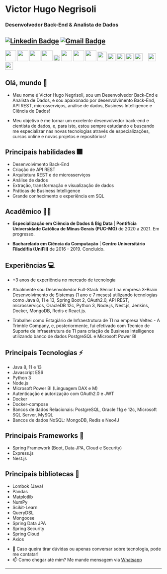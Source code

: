 # Victor Hugo Negrisoli
### Desenvolvedor Back-End & Analista de Dados

[![Linkedin Badge](https://img.shields.io/badge/-victorhugonegrisoli-blue?style=flat-square&logo=Linkedin&logoColor=white&link=https://www.linkedin.com/in/victorhugonegrisoli//)](https://www.linkedin.com/in/victorhugonegrisoli/) [![Gmail Badge](https://img.shields.io/badge/-victorhugonegrisoli.ccs@gmail.com-c14438?style=flat-square&logo=Gmail&logoColor=white&link=mailto:sakshamtaneja7861@gmail.com)](mailto:victorhugonegrisoli.ccs@gmail.com)
---

<span><img height="35px" src="https://cdn.svgporn.com/logos/java.svg"></span>
<span><img height="35px" src="https://cdn.svgporn.com/logos/javascript.svg"></span>
<span><img height="35px" src="https://cdn.svgporn.com/logos/nodejs.svg"></span>
<span><img height="35px" src="https://cdn.svgporn.com/logos/spring.svg"></span>
<span><img height="20px" src="https://cdn.svgporn.com/logos/express.svg"></span>
<span><img height="35px" src="https://cdn.svgporn.com/logos/python.svg"></span>
<span><img height="35px" src="https://cdn.svgporn.com/logos/nestjs.svg"></span>
<span><img height="35px" src="https://cdn.svgporn.com/logos/postgresql.svg"></span>
<span><img height="30px" src="https://cdn.svgporn.com/logos/mongodb.svg"></span>
<span><img height="25px" src="https://cdn.svgporn.com/logos/redis.svg"></span>
<span><img height="25px" src="https://cdn.svgporn.com/logos/react.svg"></span>
<span><img height="25px" src="https://cdn.svgporn.com/logos/docker.svg"></span>
<span><img height="25px" src="https://cdn.svgporn.com/logos/git.svg"></span>
<span><img height="10px" src="https://cdn.svgporn.com/logos/oracle.svg"></span>
<span><img height="25px" src="https://cdn.svgporn.com/logos/rabbitmq.svg"></span>
<span><img height="25px" src="https://cdn.svgporn.com/logos/oauth.svg"></span>

## Olá, mundo 👋

* Meu nome é Victor Hugo Negrisoli, sou um Desenvolvedor Back-End e Analista de Dados, e sou apaixonado por desenvolvimento Back-End, API REST, microsserviços, análise de dados, Business Intelligence e Ciência de Dados!

* Meu objetivo é me tornar um excelente desenvolvedor back-end e cientista de dados, e, para isto, estou sempre estudando e buscando me especializar nas novas tecnologias através de especializações, cursos online e novos projetos e repositórios!

## Principais habilidades :fireworks:

* Desenvolvimento Back-End
* Criação de API REST
* Arquitetura REST e de microsserviços
* Análise de dados
* Extração, transformação e visualização de dados
* Práticas de Business Intelligence
* Grande conhecimento e experiência em SQL

## Acadêmico 👨‍💻

* **Especialização em  Ciência de Dados & Big Data** | **Pontifícia Universidade Católica de Minas Gerais (PUC-MG)** de 2020 a 2021. Em progresso.

* **Bacharelado em Ciência da Computação** | **Centro Universitário Filadélfia (UniFil)** de 2016 - 2019. Concluído.

## Experiências :computer:

* +3 anos de experiência no mercado de tecnologia

* Atualmente sou Desenvolvedor Full-Stack Sênior I na empresa X-Brain Desenvolvimento de Sistemas (1 ano e 7 meses) utilizando tecnologias como Java 8, 11 e 13, Spring Boot 2, OAuth2.0, API REST, microsserviços, OracleDB 12c, Python 3, Node.js, Nest.js, Jenkins, Docker, MongoDB, Redis e React.js.

* Trabalhei como Estagiário de Infraestrutura de TI na empresa Veltec - A Trimble Company, e, posteriormente,
fui efetivado com Técnico de Suporte de Infraestrutura de TI para criação de Business Intelligence utilizando banco de dados PostgreSQL e Microsoft Power BI

## Principais Tecnologias ⚡

* Java 8, 11 e 13
* Javascript ES6
* Python 3
* Node.js
* Microsoft Power BI (Linguagem DAX e M)
* Autenticação e autorização com OAuth2.0 e JWT
* Docker
* Docker-compose
* Bancos de dados Relacionais: PostgreSQL, Oracle 11g e 12c, Microsoft SQL Server, MySQL
* Bancos de dados NoSQL: MongoDB, Redis e Neo4J 

## Principais Frameworks :hammer: 

* Spring Framework (Boot, Data JPA, Cloud e Security)
* Express.js
* Nest.js

## Principais bibliotecas :closed_book:

* Lombok (Java)
* Pandas
* Matplotlib
* NumPy
* Scikit-Learn
* QueryDSL
* Mongoose
* Spring Data JPA
* Spring Security
* Spring Cloud
* Axios

- 💬 Caso queira tirar dúvidas ou apenas conversar sobre tecnologia, pode me contatar! 
- 📫 Como chegar até mim? Me mande mensagem via [Whatsapp](https://wa.me/5543991475826)
---
